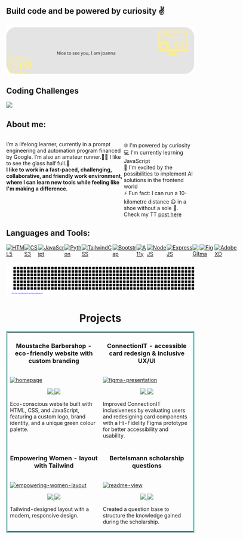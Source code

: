 
## Build code and be powered by curiosity :v:

<img src="https://raw.githubusercontent.com/YoannaPo/YoannaPo/main/images/background_2.svg" alt="background with a two logos"/>

## Coding Challenges

<a href="https://www.codewars.com/users/YoannaPo" target="_blank"><img src="https://www.codewars.com/users/YoannaPo/badges/large" /></a>

## About me:
<div style="display: flex; flex-direction: row;" align=left >
 <p>I’m a lifelong learner, currently in a prompt engineering and automation program financed by Google. I’m also an amateur runner.🏃‍♀️ I like to see the glass half full.🥃 
<br><b>I like to work in a fast-paced, challenging, collaborative, and friendly work environment, where I can learn new tools while feeling like I'm making a difference.</b>
 </p>
 <div>
  <br>🌐 I'm powered by curiosity
  <br>💻 I'm currently learning JavaScript
  <br>🌱 I'm excited by the possibilities to implement AI solutions in the frontend world
  <br>⚡ Fun fact: I can run a 10-kilometre distance 😃 in a shoe without a sole 🤣. Check my TT <a href="https://twitter.com/Joanna_Po_/status/1589392167520256001" target="_blank">post here</a> 
 </div>  
</div>

## Languages and Tools:

<div style="display: flex; flex-direction: row;" align=left >
 <a href="https://developer.mozilla.org/en-US/docs/Web/HTML" target="_blank">
  <img src="https://img.shields.io/badge/-HTML5-dfb317?logo=html5&logoColor=000000&style=for-the-badge&logoWidth=30" alt="HTML5">
 </a>
 <a href="https://developer.mozilla.org/en-US/docs/Web/CSS" target="_blank">
  <img src="https://img.shields.io/badge/-CSS3-dfb317?logo=css3&logoColor=000000&style=for-the-badge&logoWidth=30" alt="CSS3">
 </a>
 <a href="https://developer.mozilla.org/en-US/docs/Web/JavaScript" target="_blank">
  <img src="https://img.shields.io/badge/-JavaScript-dfb317?logo=javascript&logoColor=000000&style=for-the-badge&logoWidth=30" alt="JavaScript">
 </a>
 <a href="https://developer.mozilla.org/en-US/docs/Glossary/Python" target="_blank">
   <img src="https://img.shields.io/badge/-Python-dfb317?logo=python&logoColor=000000&style=for-the-badge&logoWidth=30" alt="Python">
 </a>
 <a href="https://tailwindcss.com/docs/installation" target="_blank">
  <img src="https://img.shields.io/badge/-TailwindCSS-dfb317?logo=tailwindcss&logoColor=000000&style=for-the-badge&logoWidth=30" alt="TailwindCSS">
 </a>
 <a href="https://getbootstrap.com" target="_blank">
  <img src="https://img.shields.io/badge/-Bootstrap-dfb317?logo=bootstrap&logoColor=000000&style=for-the-badge&logoWidth=30" alt="Bootstrap">
 </a>
 <a href="https://developer.mozilla.org/en-US/docs/Web/Accessibility" target="_blank">
  <img src="https://img.shields.io/badge/-A11y-dfb317?logo=a11y&logoColor=000000&style=for-the-badge&logoWidth=30" alt="A11y">
 </a>
 <a href="https://nodejs.org/en/docs/" target="_blank">
  <img src="https://img.shields.io/badge/-NodeJS-dfb317?logo=nodedotjs&logoColor=000000&style=for-the-badge&logoWidth=30" alt="NodeJS">
 </a>
 <a href="https://expressjs.com/" target="_blank">
   <img src="https://img.shields.io/badge/-Express-dfb317?logo=express&logoColor=000000&style=for-the-badge&logoWidth=30" alt="ExpressJS">
 </a>
 <a href="https://www.git-scm.com/doc" target="_blank">
  <img src="https://img.shields.io/badge/-GIT-dfb317?logo=git&logoColor=000000&style=for-the-badge&logoWidth=30" alt="Git">
 </a>
 <a href="https://www.figma.com/" target="_blank">
  <img src="https://img.shields.io/badge/-Figma-dfb317?logo=figma&logoColor=000000&style=for-the-badge&logoWidth=30" alt="Figma">
 </a>
 <a href="https://helpx.adobe.com/uk/xd/help/adobe-xd-overview.html" target="_blank">
  <img src="https://img.shields.io/badge/-Adobe%20XD-dfb317?logo=adobeXD&logoColor=000000&style=for-the-badge&logoWidth=30" alt="AdobeXD">
 </a> 
</div>


![gitartwork](gitartwork.svg)

<h1 align="center">Projects</h1>
<table bordercolor="#66b2b2">
  
  
  <tr>
      <td width="50%" valign="top">
      <h3 align="center">Moustache Barbershop - eco-friendly website with custom branding</h3>
        <br/>
        <a target="_blank" href="https://github.com/YoannaPo/Moustache-Barbershop">
            <img src="" width="100%" alt="homepage"/>
        </a>
        <br/>
        <p align="center">
          
  <a href="https://github.com/YoannaPo/Moustache-Barbershop" target="_blank">
    <img src="https://img.shields.io/static/v1?label=|&message=REPO&color=23555f&style=plastic&logo=github&logo-color=white"/>
  </a>  
  <a href="https://mbarbershop.com/" target="_blank">
    <img src="https://img.shields.io/static/v1?label=|&message=WEBSITE&color=dfb317&style=plastic&logo"/>
  </a>
      </p>
        <p>Eco-conscious website built with HTML, CSS, and JavaScript, featuring a custom logo, brand identity, and a unique green colour palette.</p>
    </td>
    <td width="50%" valign="top">
      <h3 align="center">ConnectionIT - accessible card redesign & inclusive UX/UI</h3>
      <br />
        <a target="_blank" href="https://www.figma.com/design/dVZ2uucBICk7PHKdtLIdkv/ConnectionIT-Project-%26-Accesibility-Portfolio?node-id=0-1&m=dev&t=xJ9gJAv9aztVocHP-1">
          <img src="" width="100%" alt="figma-presentation"/>
        </a>
      <br />
        <p align="center">
  <a href="https://github.com/YoannaPo/Empowering-Women" target="_blank">
    <img src="https://img.shields.io/static/v1?label=|&message=REPO&color=23555f&style=plastic&logo=github&logo-color=white"/>
  </a>
  <a href="https://empowering-women-layout.netlify.app/" target="_blank">
    <img src="https://img.shields.io/static/v1?label=|&message=FIGMA&color=dfb317&style=plastic&logo"/>
  </a>
      </p>
        <p>Improved ConnectionIT inclusiveness by evaluating users and redesigning card components with a Hi-Fidelity Figma prototype for better accessibility and usability.</p>
    </td>

  </tr>
  <tr>
    <td width="50%" valign="top">
      <h3 align="center">Empowering Women - layout with Tailwind</h3>
        <br />
        <a target="_blank" href="https://github.com/YoannaPo/Empowering-Women">
          <img src="" width="100%" alt="empowering-women-layout"/>
        </a>
        <br />
        <p align="center">
          
  <a href="https://github.com/YoannaPo/Empowering-Women" target="_blank">
    <img src="https://img.shields.io/static/v1?label=|&message=REPO&color=23555f&style=plastic&logo=github&logo-color=white"/>
  </a>
  <a href="https://empowering-women-layout.netlify.app" target="_blank">
    <img src="https://img.shields.io/static/v1?label=|&message=WEBSITE&color=dfb317&style=plastic&logo"/>
  </a>
      </p>
        <p>Tailwind-designed layout with a modern, responsive design.</p>
    </td>
    <td width="50%" valign="top">
      <h3 align="center">Bertelsmann scholarship questions</h3>
        <br />
        <a target="_blank" href="https://github.com/YoannaPo/Bertelsmann-scholarship-questions/blob/main/README.md">
          <img src="" width="100%" alt="readme-view"/>
        </a>
        <br />
        <p align="center">
          
  <a href="https://github.com/YoannaPo/Bertelsmann-scholarship-questions/blob/main/README.md" target="_blank">
    <img src="https://img.shields.io/static/v1?label=|&message=REPO&color=23555f&style=plastic&logo=github&logo-color=white"/>
  </a>
  <a href="https://github.com/YoannaPo/Bertelsmann-scholarship-questions/blob/main/questions.md" target="_blank">
    <img src="https://img.shields.io/static/v1?label=|&message=QUESTIONS&color=dfb317&style=plastic&logo"/>
  </a>
      </p>
        <p>Created a question base to structure the knowledge gained during the scholarship.</p>
    </td>
  </tr>
</table>

<!--
**YoannaPo/YoannaPo** is a ✨ _special_ ✨ repository because its `README.md` (this file) appears on your GitHub profile.

Here are some ideas to get you started:

- 🔭 I’m currently working on ...
- 🌱 I’m currently learning ...
- 👯 I’m looking to collaborate on ...
- 🤔 I’m looking for help with ...
- 💬 Ask me about ...
- 📫 How to reach me: ...
- 😄 Pronouns: ...
- ⚡ Fun fact: ...
-->


